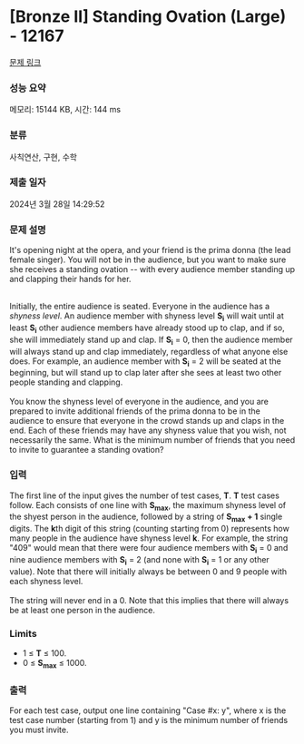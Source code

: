 # [Bronze II] Standing Ovation (Large) - 12167 

[문제 링크](https://www.acmicpc.net/problem/12167) 

### 성능 요약

메모리: 15144 KB, 시간: 144 ms

### 분류

사칙연산, 구현, 수학

### 제출 일자

2024년 3월 28일 14:29:52

### 문제 설명

<p>It's opening night at the opera, and your friend is the prima donna (the lead female singer). You will not be in the audience, but you want to make sure she receives a standing ovation -- with every audience member standing up and clapping their hands for her.</p>

<p><br>
Initially, the entire audience is seated. Everyone in the audience has a <em>shyness level</em>. An audience member with shyness level <strong>S<sub>i</sub></strong> will wait until at least <strong>S<sub>i</sub></strong> other audience members have already stood up to clap, and if so, she will immediately stand up and clap. If <strong>S<sub>i</sub></strong> = 0, then the audience member will always stand up and clap immediately, regardless of what anyone else does. For example, an audience member with <strong>S<sub>i</sub></strong> = 2 will be seated at the beginning, but will stand up to clap later after she sees at least two other people standing and clapping.<br>
<br>
You know the shyness level of everyone in the audience, and you are prepared to invite additional friends of the prima donna to be in the audience to ensure that everyone in the crowd stands up and claps in the end. Each of these friends may have any shyness value that you wish, not necessarily the same. What is the minimum number of friends that you need to invite to guarantee a standing ovation?</p>

### 입력 

 <p>The first line of the input gives the number of test cases, <strong>T</strong>.  <strong>T</strong> test cases follow. Each consists of one line with <strong>S<sub>max</sub></strong>, the maximum shyness level of the shyest person in the audience, followed by a string of <strong>S<sub>max</sub> + 1</strong> single digits. The <strong>k</strong>th digit of this string (counting starting from 0) represents how many people in the audience have shyness level <strong>k</strong>. For example, the string "409" would mean that there were four audience members with <strong>S<sub>i</sub></strong> = 0 and nine audience members with <strong>S<sub>i</sub></strong> = 2 (and none with <strong>S<sub>i</sub></strong> = 1 or any other value). Note that there will initially always be between 0 and 9 people with each shyness level.<br>
<br>
The string will never end in a 0. Note that this implies that there will always be at least one person in the audience.</p>

<h3>Limits</h3>

<ul>
	<li>1 ≤ <strong>T</strong> ≤ 100.</li>
	<li>0 ≤ <strong>S<sub>max</sub></strong> ≤ 1000.</li>
</ul>

### 출력 

 <p>For each test case, output one line containing "Case #x: y", where x is the test case number (starting from 1) and y is the minimum number of friends you must invite.</p>

